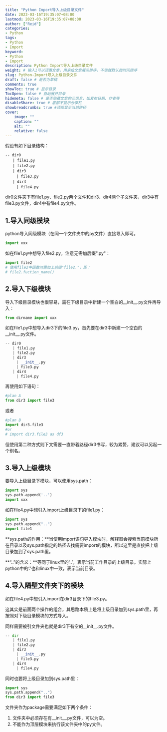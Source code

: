 ```yaml
---
title: "Python Import导入上级目录文件"
date: 2023-03-16T19:35:07+08:00
lastmod: 2023-03-16T19:35:07+08:00
author: ["Reid"]
categories: 
- Python
tags: 
- Python
- Import
keyword:
- Python
- Import
description: Python Import导入上级目录文件
weight: # 输入1可以顶置文章，用来给文章展示排序，不填就默认按时间排序
slug: Python-Import导入上级目录文件
draft: false # 是否为草稿
comments: true
showToc: true # 显示目录
TocOpen: false # 自动展开目录
hidemeta: false # 是否隐藏文章的元信息，如发布日期、作者等
disableShare: true # 底部不显示分享栏
showbreadcrumbs: true #顶部显示当前路径
cover:
    image: ""
    caption: ""
    alt: ""
    relative: false
---
```



假设有如下目录结构：

```
-- dir0
　　| file1.py
　　| file2.py
　　| dir3
　　　| file3.py
　　| dir4
　　　| file4.py
```

dir0文件夹下有file1.py、file2.py两个文件和dir3、dir4两个子文件夹，dir3中有file3.py文件，dir4中有file4.py文件。

## 1.导入同级模块

python导入同级模块（在同一个文件夹中的py文件）直接导入即可。

```python
import xxx
```

如在file1.py中想导入file2.py，注意无需加后缀".py"：

```python
import file2
# 使用file2中函数时需加上前缀"file2."，即：
# file2.fuction_name()
```

## 2.导入下级模块

导入下级目录模块也很容易，需在下级目录中新建一个空白的__init__.py文件再导入：

```python
from dirname import xxx
```

如在file1.py中想导入dir3下的file3.py，首先要在dir3中新建一个空白的__init__.py文件。

```python
-- dir0
　　| file1.py
　　| file2.py
　　| dir3
　　　| __init__.py
　　　| file3.py
　　| dir4
　　　| file4.py
```

再使用如下语句：

```python
#plan A
from dir3 import file3
```

或者

```python
#plan B
import dir3.file3
#or
# import dir3.file3 as df3
```

但使用第二种方式则下文需要一直带着路径dir3书写，较为累赘，建议可以另起一个别名。

## 3.导入上级模块

要导入上级目录下模块，可以使用sys.path： 　

```python
import sys
sys.path.append('..')
import xxx
```

如在file4.py中想引入import上级目录下的file1.py：

```python
import sys 
sys.path.append("..") 
import file1
```

**sys.path的作用：**当使用import语句导入模块时，解释器会搜索当前模块所在目录以及sys.path指定的路径去找需要import的模块，所以这里是直接把上级目录加到了sys.path里。

**“..”的含义：**等同于linux里的‘..’，表示当前工作目录的上级目录。实际上python中的‘.’也和linux中一致，表示当前目录。

## 4.导入隔壁文件夹下的模块

如在file4.py中想引入import在dir3目录下的file3.py。

这其实是前面两个操作的组合，其思路本质上是将上级目录加到sys.path里，再按照对下级目录模块的方式导入。

同样需要被引文件夹也就是dir3下有空的__init__.py文件。

```python
-- dir
　　| file1.py
　　| file2.py
　　| dir3
　　　| __init__.py
　　　| file3.py
　　| dir4
　　　| file4.py
```

同时也要将上级目录加到sys.path里：

```python
import sys
sys.path.append("..")
from dir3 import file3
```



文件夹作为package需要满足如下两个条件：

1. 文件夹中必须存在有__init__.py文件，可以为空。
2. 不能作为顶层模块来执行该文件夹中的py文件。